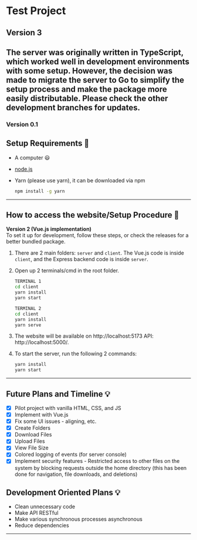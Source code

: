 # Test Project

## Version 3

The server was originally written in TypeScript, which worked well in development environments with some setup. However, the decision was made to migrate the server to Go to simplify the setup process and make the package more easily distributable. Please check the other development branches for updates.
---

### Version 0.1

<a id="setup"></a>

## Setup Requirements :rocket:

- A computer :smiley:
- <a href="https://nodejs.org/en/">node.js</a>
- Yarn (please use yarn), it can be downloaded via npm

    ```bash
    npm install -g yarn
    ```

---

<a id="access"></a>

## How to access the website/Setup Procedure :key:

<b>Version 2 (Vue.js implementation)</b>
<br />
To set it up for development, follow these steps, or check the releases for a better bundled package.

1. There are 2 main folders: `server` and `client`. The Vue.js code is inside `client`, and the Express backend code is inside `server`.

2. Open up 2 terminals/cmd in the root folder.

    ```bash
    TERMINAL 1
    cd client
    yarn install
    yarn start

    TERMINAL 2
    cd client
    yarn install
    yarn serve
    ```

3. The website will be available on http://localhost:5173 API: http://localhost:5000/.

4. To start the server, run the following 2 commands:

    ```bash
    yarn install
    yarn start
    ```

---

<a id="plans"></a>

## Future Plans and Timeline :bulb:

- [x] Pilot project with vanilla HTML, CSS, and JS
- [x] Implement with Vue.js
- [x] Fix some UI issues - aligning, etc.
- [x] Create Folders
- [x] Download Files
- [x] Upload Files
- [x] View File Size
- [x] Colored logging of events (for server console)
- [x] Implement security features - Restricted access to other files on the system by blocking requests outside the home directory (this has been done for navigation, file downloads, and deletions)

## Development Oriented Plans :bulb:

- Clean unnecessary code
- Make API RESTful
- Make various synchronous processes asynchronous
- Reduce dependencies

---

